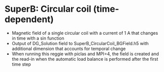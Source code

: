 # SuperB: Circular coil (time-dependent)
- Magnetic field of a single circular coil with a current of 1 A that changes in time with a sin function
- Output of DG_Solution field to SuperB_CircularCoil_BGField.h5 with additional dimension that accounts for temporal change
- When running this reggie with piclas and MPI=4, the field is created and the read-in when the automatic load balance is performed
after the first time step
